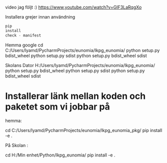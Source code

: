 video jag följt :)
https://www.youtube.com/watch?v=GIF3LaRqgXo

Installera grejer innan användning

```python
pip
install
check - manifest
```

Hemma
google
cd C:/Users/lyamd/PycharmProjects/eunomia/lkpg_eunomia/
python setup.py bdist_wheel
python setup.py sdist
python setup.py bdist_wheel sdist

Skolans Dator
H:/Users/lyamd/PycharmProjects/eunomia/lkpg_eunomia/
python setup.py bdist_wheel
python setup.py sdist
python setup.py bdist_wheel sdist

# Installerar länk mellan koden och paketet som vi jobbar på

hemma:

cd C:/Users/lyamd/PycharmProjects/eunomia/lkpg_eunomia_pkg/
pip install -e .

På Skolan :

cd H:/Min enhet/Python/lkpg_eunomia/
pip install -e .